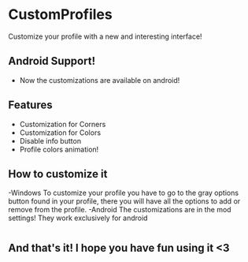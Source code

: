 # CustomProfiles
Customize your profile with a new and interesting interface!

## **Android Support!**
- Now the customizations are available on android!

## **Features**

- Customization for Corners
- Customization for Colors
- Disable info button
- Profile colors animation!

## **How to customize it**

-Windows
To customize your profile you have to go to the gray options button found in your profile, there you will have all the options to add or remove from the profile.
-Android
The customizations are in the mod settings! They work exclusively for android
#
## **And that's it! I hope you have fun using it <3**
